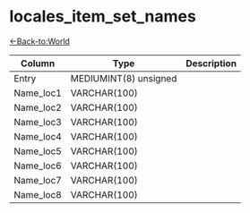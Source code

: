 # locales_item_set_names

[<-Back-to:World](database-world.md)

Column | Type | Description
--- | --- | ---
Entry | MEDIUMINT(8) unsigned | 
Name_loc1 | VARCHAR(100) | 
Name_loc2 | VARCHAR(100) | 
Name_loc3 | VARCHAR(100) | 
Name_loc4 | VARCHAR(100) | 
Name_loc5 | VARCHAR(100) | 
Name_loc6 | VARCHAR(100) | 
Name_loc7 | VARCHAR(100) | 
Name_loc8 | VARCHAR(100) | 
